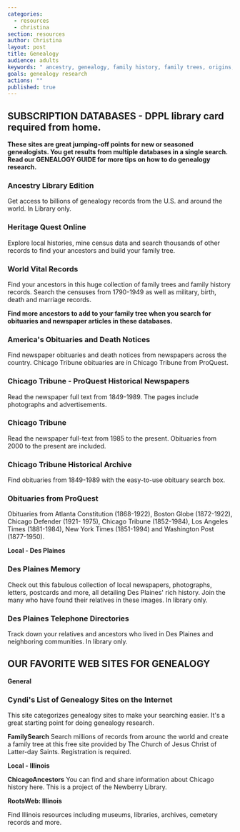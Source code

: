 ```yaml
---
categories: 
  - resources
  - christina
section: resources
author: Christina
layout: post
title: Genealogy
audience: adults
keywords: " ancestry, genealogy, family history, family trees, origins, relatives, descendants, ancestors, roots, heritage "
goals: genealogy research
actions: ""
published: true
---
```



##  SUBSCRIPTION DATABASES - DPPL library card required from home.

**These sites are great jumping-off points for new or seasoned genealogists. You get results from multiple databases in a single search. Read our GENEALOGY GUIDE for more tips on how to do genealogy research.**

### Ancestry Library Edition
Get access to billions of genealogy records from the U.S. and around the world. In Library only.

### Heritage Quest Online
Explore local histories, mine census data and search thousands of other records to find your ancestors and build your family tree.

### World Vital Records
Find your ancestors in this huge collection of family trees and family history records. Search the censuses from 1790-1949 as well as military, birth, death and marriage records.

**Find more ancestors to add to your family tree when you search for obituaries and newspaper articles in these databases.**

### America's Obituaries and Death Notices
Find newspaper obituaries and death notices from newspapers across the country.  Chicago Tribune obituaries are in Chicago Tribune from ProQuest.

### Chicago Tribune - ProQuest Historical Newspapers
Read the newspaper full text from 1849-1989. The pages include photographs and advertisements.

### Chicago Tribune
Read the newspaper full-text from 1985 to the present. Obituaries from 2000 to the present are included.

### Chicago Tribune Historical Archive
Find obituaries from 1849-1989 with the easy-to-use obituary search box.

### Obituaries from ProQuest
Obituaries from Atlanta Constitution (1868-1922), Boston Globe (1872-1922), Chicago Defender (1921- 1975), Chicago Tribune (1852-1984), Los Angeles Times (1881-1984), New York Times (1851-1994) and Washington Post (1877-1950).

**Local - Des Plaines**

### Des Plaines Memory
Check out this fabulous collection of local newspapers, photographs, letters, postcards and more, all detailing Des Plaines' rich history. Join the many who have found their relatives in these images. In library only.

### Des Plaines Telephone Directories
Track down your relatives and ancestors who lived in Des Plaines and neighboring communities. In library only.

## OUR FAVORITE WEB SITES FOR GENEALOGY

**General**

### Cyndi's List of Genealogy Sites on the Internet
This site categorizes genealogy sites to make your searching easier. It's a great starting point for doing genealogy research. 

**FamilySearch**
Search millions of records from arounc the world and create a family tree at this free site provided by The Church of Jesus Christ of Latter-day Saints. Registration is required.

**Local - Illinois**

**ChicagoAncestors**
You can find and share information about Chicago history here. This is a project of the Newberry Library.

**RootsWeb: Illinois**

Find Illinois resources including museums, libraries, archives, cemetery records and more.